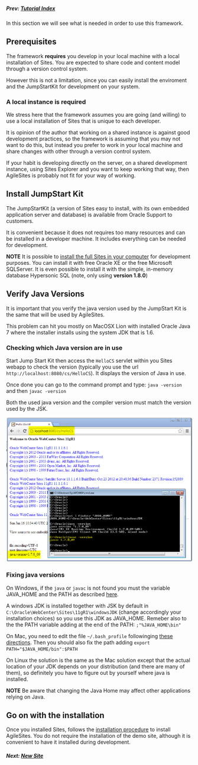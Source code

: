 
##### Prev:  [Tutorial Index](/tutorial.html)

In this section we will see what is needed in order to use this framework.

## Prerequisites 

The framework **requires** you develop in your local machine with a local installation of Sites.  You are expected to share code and content model through a version control system. 

However this is not a limitation, since you can easily install the enviroment and the JumpStartKit for development on your system. 

### A local instance is required

We stress here that the framework assumes you are going (and willing) to use a local installation of Sites that is unique to each developer.

It is opinion of the author that working on a shared instance is against good development practices, so the framework is assuming that you may not want to do this, but instead you prefer to work in your local machine and share changes with other through a version control system.

If your habit is developing directly on the server, on a shared development instance, using Sites Explorer and you want to keep working that way, then AgileSites is probably not fit for your way of working. 

## Install JumpStart Kit

The JumpStartKit (a version of Sites easy to install, with its own embedded application server and database) is available from Oracle Support to customers. 

It is convenient because it does not requires too many resources and can be installed in a developer machine. It includes everything can be needed for development.

**NOTE** It is possible to [install the full Sites in your computer](http://www.sciabarra.com/fatwire/2012/04/09/download-and-install-a-development-fatwire-instance-also-on-mac/) for development purposes. You can install it with free Oracle XE or  the free Microsoft SQLServer. It is even possible to install it with the simple, in-memory database Hypersonic SQL (note, only using **version 1.8.0**) 

## Verify Java Versions

It is important that you verify the java version used by the JumpStart Kit is the same that will be used by AgileSites.

This problem can hit you mostly on MacOSX Lion with installed Oracle Java 7 where the installer installs using the system JDK that is 1.6. 

### Checking which Java version are in use

Start Jump Start Kit then access the `HelloCS` servlet within you Sites webapp to check the version (typically you use the url `http://localhost:8080/cs/HelloCS`). It displays the version of Java in use.

Once done you can go to the command prompt and type: `java -version` and then `javac -version` 

Both the used java version and the compiler version must match the version used by the JSK.

![Java Version](../img/snap5135.png)


### Fixing java versions 

On Windows, if the `java` or `javac` is not found you must the variable JAVA_HOME and the PATH as described [here](http://stackoverflow.com/questions/11161248/setting-java-home).

A windows JDK is installed together with  JSK by default in `C:\Oracle\WebCenter\Sites\11gR1\windowsJDK` (change accordingly your installation choices) so you use this JDK as JAVA_HOME. Remeber also to the the PATH variable adding at the end of the PATH: `;"%JAVA_HOME\bin"`

On Mac, you need to edit the file `~/.bash_profile` followinging [these directions](http://stackoverflow.com/questions/6588390/where-is-java-home-on-osx-lion-10-7-or-mountain-lion-10-8). Then you should also fix the path adding `export PATH="$JAVA_HOME/bin":$PATH`

On Linux the solution is the same as the Mac solution except that the actual location of your JDK depends on your distribution (and there are many of them), so definitely you have to figure out by yourself where java is installed.

**NOTE** Be aware that changing the Java Home may affect other applications relying on Java.

## Go on with the installation

Once you installed Sites, follows the [installation procedure](../install.md) to install AgileSites. You do not require the installation of the demo site, although it is convenient to have it installed during development.

##### Next: [New Site](NewSite.md)
